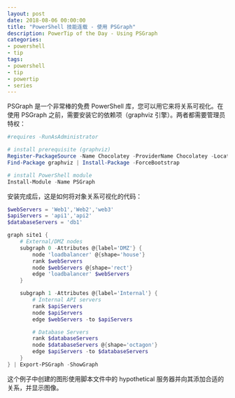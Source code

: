 ```yaml
---
layout: post
date: 2018-08-06 00:00:00
title: "PowerShell 技能连载 - 使用 PSGraph"
description: PowerTip of the Day - Using PSGraph
categories:
- powershell
- tip
tags:
- powershell
- tip
- powertip
- series
---
```

PSGraph 是一个非常棒的免费 PowerShell 库，您可以用它来将关系可视化。在使用 PSGraph 之前，需要安装它的依赖项（graphviz 引擎）。两者都需要管理员特权：

```powershell
#requires -RunAsAdministrator

# install prerequisite (graphviz)
Register-PackageSource -Name Chocolatey -ProviderName Chocolatey -Location http://chocolatey.org/api/v2/
Find-Package graphviz | Install-Package -ForceBootstrap

# install PowerShell module
Install-Module -Name PSGraph
```

安装完成后，这是如何将对象关系可视化的代码：

```powershell
$webServers = 'Web1','Web2','web3'
$apiServers = 'api1','api2'
$databaseServers = 'db1'

graph site1 {
    # External/DMZ nodes
    subgraph 0 -Attributes @{label='DMZ'} {
        node 'loadbalancer' @{shape='house'}
        rank $webServers
        node $webServers @{shape='rect'}
        edge 'loadbalancer' $webServers
    }

    subgraph 1 -Attributes @{label='Internal'} {
        # Internal API servers
        rank $apiServers
        node $apiServers
        edge $webServers -to $apiServers

        # Database Servers
        rank $databaseServers
        node $databaseServers @{shape='octagon'}
        edge $apiServers -to $databaseServers
    }
} | Export-PSGraph -ShowGraph
```

这个例子中创建的图形使用脚本文件中的 hypothetical 服务器并向其添加合适的关系，并显示图像。

<!--本文国际来源：[Using PSGraph](http://community.idera.com/powershell/powertips/b/tips/posts/using-psgraph)-->
